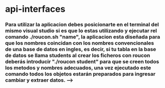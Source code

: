 # api-interfaces
### Para utilizar la aplicacion debes posicionarte en el terminal del mismo visual studio si es que lo estas utilizando y ejecutar rel comando ./roucon.sh "name", la aplicacion esta diseñada para que los nombres coincidan con los nombres convencionales de una base de datos en ingles, es decir, si tu tabla en la base de datos se llama students al crear los ficheros con roucon deberás introducir "./roucon student" para que se creen todos los metodos y nombres adecuados,  una vez ejecutado este comando todos los objetos estarán preparados para ingresar cambiar y extraer datos. -->


<!-- -->